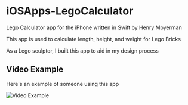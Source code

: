 # iOSApps-LegoCalculator
Lego Calculator app for the iPhone written in Swift by Henry Moyerman

This app is used to calculate length, height, and weight for Lego Bricks

As a Lego sculptor, I built this app to aid in my design process

## Video Example

Here's an example of someone using this app

<img src='http://www.henrymoyerman.com/GIFS/legoCalcDemo.gif' title='Video Example' alt='Video Example' />
